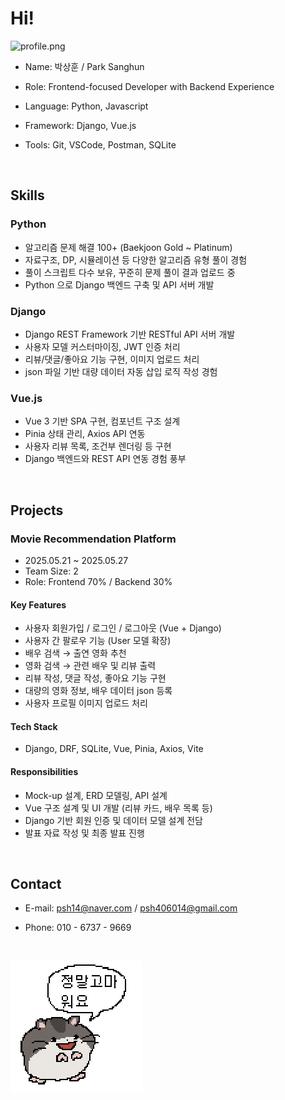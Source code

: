 # Hi!

![profile.png](./profile.png "profile")

- Name: 박상훈 / Park Sanghun

- Role: Frontend-focused Developer with Backend Experience

- Language: Python, Javascript

- Framework: Django, Vue.js

- Tools: Git, VSCode, Postman, SQLite

&nbsp;

## Skills

### Python

- 알고리즘 문제 해결 100+ (Baekjoon Gold ~ Platinum)
- 자료구조, DP, 시뮬레이션 등 다양한 알고리즘 유형 풀이 경험
- 풀이 스크립트 다수 보유, 꾸준히 문제 풀이 결과 업로드 중
- Python 으로 Django 백엔드 구축 및 API 서버 개발

### Django

- Django REST Framework 기반 RESTful API 서버 개발
- 사용자 모델 커스터마이징, JWT 인증 처리
- 리뷰/댓글/좋아요 기능 구현, 이미지 업로드 처리
- json 파일 기반 대량 데이터 자동 삽입 로직 작성 경험

### Vue.js

- Vue 3 기반 SPA 구현, 컴포넌트 구조 설계
- Pinia 상태 관리, Axios API 연동
- 사용자 리뷰 목록, 조건부 렌더링 등 구현
- Django 백엔드와 REST API 연동 경험 풍부

&nbsp;

## Projects

### Movie Recommendation Platform

- 2025.05.21 ~ 2025.05.27
- Team Size: 2
- Role: Frontend 70% / Backend 30%

#### Key Features

- 사용자 회원가입 / 로그인 / 로그아웃 (Vue + Django)
- 사용자 간 팔로우 기능 (User 모델 확장)
- 배우 검색 → 출연 영화 추천
- 영화 검색 → 관련 배우 및 리뷰 출력
- 리뷰 작성, 댓글 작성, 좋아요 기능 구현
- 대량의 영화 정보, 배우 데이터 json 등록
- 사용자 프로필 이미지 업로드 처리

#### Tech Stack

- Django, DRF, SQLite, Vue, Pinia, Axios, Vite

#### Responsibilities

- Mock-up 설계, ERD 모델링, API 설계
- Vue 구조 설계 및 UI 개발 (리뷰 카드, 배우 목록 등)
- Django 기반 회원 인증 및 데이터 모델 설계 전담
- 발표 자료 작성 및 최종 발표 진행

&nbsp;

## Contact

- E-mail: psh14@naver.com / psh406014@gmail.com
  &nbsp;

- Phone: 010 - 6737 - 9669
  &nbsp;

&nbsp;

![appreciate.png](./appreciate.png "정말고마 워요")

&nbsp;
